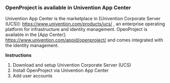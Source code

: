 ### OpenProject is available in Univention App Center

Univention App Center is the marketplace in [Univention Corporate Server (UCS)]: https://www.univention.com/products/ucs/ , an enterprise operating platform for infrastructure and identity management. OpenProject is available in the [App Center]: https://www.univention.com/appid/openproject/ and comes integrated with the identity management.

**Instructions**

1. Download and setup Univention Corporate Server (UCS)
2. Install OpenProject via Univention App Center
3. Add user accounts
